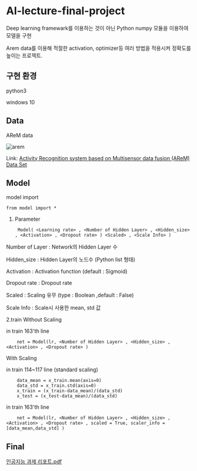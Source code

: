# AI-lecture-final-project

Deep learning framewark를 이용하는 것이 아닌 Python numpy 모듈을 이용하여 모델을 구현

Arem data를 이용해 적절한 activation, optimizer등 여러 방법을 적용시켜 정확도를 높이는 프로젝트.

구현 환경
--------

python3 

windows 10

Data
----

AReM data

![arem](https://user-images.githubusercontent.com/60774392/99532090-1adff080-29e7-11eb-844a-6ed63dfce874.PNG)

Link: [Activity Recognition system based on Multisensor data fusion (AReM) Data Set][datasetlink]

[datasetlink]: https://archive.ics.uci.edu/ml/datasets/Activity+Recognition+system+based+on+Multisensor+data+fusion+(AReM)

Model
------
model import

    from model import *
  
1. Parameter

        Model( <Learning rate> , <Number of Hidden Layer> , <Hidden_size> , <Activation> , <Dropout rate> ) <Scaled> , <Scale Info> )
 
Number of Layer : Network의 Hidden Layer 수

Hidden_size : Hidden Layer의 노드수 (Python list 형태)

Activation : Activation function (default : Sigmoid)

Dropout rate : Dropout rate

Scaled : Scaling 유무 (type : Boolean ,default : False)

Scale Info : Scale시 사용한 mean, std 값

2.train
   Without Scaling
    
   in train 163'th line
    
        net = Model(lr, <Number of Hidden Layer> , <Hidden_size> , <Activation> , <Dropout rate> )
    
   With Scaling
    
   in train 114~117 line (standard scaling)
    
        data_mean = x_train.mean(axis=0) 
        data_std = x_train.std(axis=0)
        x_train = (x_train-data_mean)/(data_std)
        x_test = (x_test-data_mean)/(data_std)
        
   in train 163'th line
    
        net = Model(lr, <Number of Hidden Layer> , <Hidden_size> , <Activation> , <Dropout rate> , scaled = True, scaler_info = [data_mean,data_std] )

Final
------

[인공지능 과제 리포트.pdf][link]

[link]: https://github.com/hsl323/AI-lecture-final-project/blob/main/%EC%9D%B8%EA%B3%B5%EC%A7%80%EB%8A%A5%20%EA%B3%BC%EC%A0%9C%20%EB%A6%AC%ED%8F%AC%ED%8A%B8.pdf

